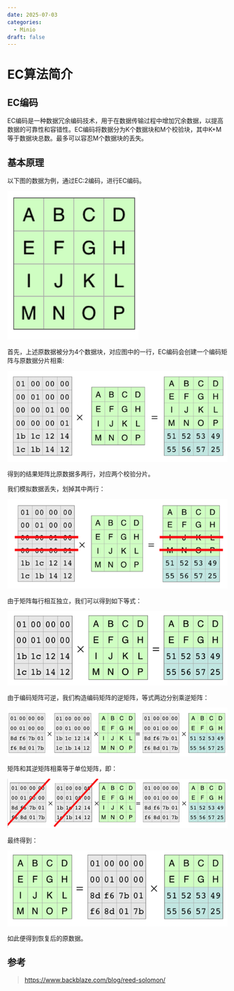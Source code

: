 ```yaml
---
date: 2025-07-03
categories:
  - Minio
draft: false
---
```


# EC算法简介


## EC编码

EC编码是一种数据冗余编码技术，用于在数据传输过程中增加冗余数据，以提高数据的可靠性和容错性。EC编码将数据分为K个数据块和M个校验块，其中K+M等于数据块总数。最多可以容忍M个数据块的丢失。

<!-- more -->

## 基本原理
以下图的数据为例，通过EC:2编码，进行EC编码。

![](../assert/纠删码_原数据.png)

首先，上述原数据被分为4个数据块，对应图中的一行，EC编码会创建一个编码矩阵与原数据分片相乘:

![](../assert/纠删码_编码.png)

得到的结果矩阵比原数据多两行，对应两个校验分片。

我们模拟数据丢失，划掉其中两行：

![](../assert/纠删码_数据丢失.png)

由于矩阵每行相互独立，我们可以得到如下等式：

![](../assert/纠删码_丢失后.png)

由于编码矩阵可逆，我们构造编码矩阵的逆矩阵，等式两边分别乘逆矩阵：

![](../assert/纠删码_逆矩阵.png)

矩阵和其逆矩阵相乘等于单位矩阵，即：

![](../assert/纠删码_恢复计算.png)

最终得到：

![](../assert/纠删码_恢复数据.png)

如此便得到恢复后的原数据。

## 参考

> https://www.backblaze.com/blog/reed-solomon/